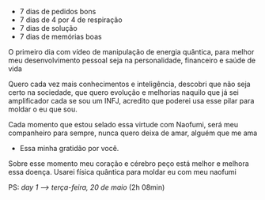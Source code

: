 - 7 dias de pedidos bons
- 7 dias de 4 por 4 de respiração
- 7 dias de solução 
- 7 dias de memórias boas

O primeiro dia com vídeo de manipulação de energia quântica, para melhor meu desenvolvimento pessoal seja na personalidade, financeiro e saúde de vida

Quero cada vez mais conhecimentos e inteligência, descobri que não seja certo na sociedade, que quero evolução e melhorias naquilo que já sei amplificador cada se sou um INFJ, acredito que poderei usa esse pilar para moldar o eu que sou.

Cada momento que estou selado essa virtude com Naofumi, será meu companheiro para sempre, nunca quero deixa de amar, alguém que me ama
- Essa minha gratidão por você.

Sobre esse momento meu coração e cérebro peço está melhor e melhora essa doença.
Usarei física quântica para moldar eu com meu naofumi

PS: *day 1 --> terça-feira, 20 de maio* (2h 08min)